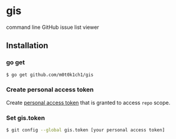 gis
===

command line GitHub issue list viewer

## Installation

### go get

``` sh
$ go get github.com/m0t0k1ch1/gis
```

### Create personal access token

Create [personal access token](https://help.github.com/articles/creating-an-access-token-for-command-line-use) that is granted to access `repo` scope.

### Set gis.token

``` sh
$ git config --global gis.token [your personal access token]
```

